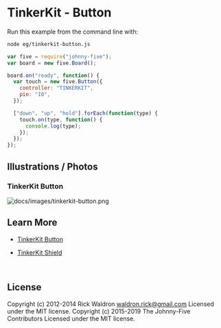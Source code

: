 <!--remove-start-->

# TinkerKit - Button

<!--remove-end-->








Run this example from the command line with:
```bash
node eg/tinkerkit-button.js
```


```javascript
var five = require("johnny-five");
var board = new five.Board();

board.on("ready", function() {
  var touch = new five.Button({
    controller: "TINKERKIT",
    pin: "I0",
  });

  ["down", "up", "hold"].forEach(function(type) {
    touch.on(type, function() {
      console.log(type);
    });
  });
});

```


## Illustrations / Photos


### TinkerKit Button



![docs/images/tinkerkit-button.png](images/tinkerkit-button.png)  







## Learn More

- [TinkerKit Button](http://tinkerkit.tihhs.nl/button/)

- [TinkerKit Shield](http://tinkerkit.tihhs.nl/shield/)

&nbsp;

<!--remove-start-->

## License
Copyright (c) 2012-2014 Rick Waldron <waldron.rick@gmail.com>
Licensed under the MIT license.
Copyright (c) 2015-2019 The Johnny-Five Contributors
Licensed under the MIT license.

<!--remove-end-->
